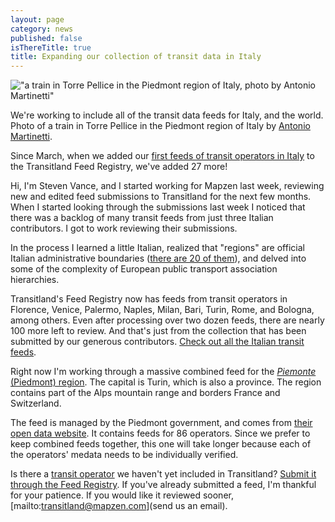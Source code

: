 ```yaml
---
layout: page
category: news
published: false
isThereTitle: true
title: Expanding our collection of transit data in Italy
---
```


!["a train in Torre Pellice in the Piedmont region of Italy, photo by Antonio Martinetti"](https://c2.staticflickr.com/2/1510/24314365009_252b45739e_z.jpg)
<p class='caption'>We're working to include all of the transit data feeds for Italy, and the world. Photo of a train in Torre Pellice in the Piedmont region of Italy by <a href='https://www.flickr.com/photos/tugnaz/24314365009/' target='_blank'>Antonio Martinetti</a>.</p>

Since March, when we added our [first feeds of transit operators in Italy](https://transit.land/news/2016/03/24/transitland-in-italy.html) to the Transitland Feed Registry, we've added 27 more! 

Hi, I'm Steven Vance, and I started working for Mapzen last week, reviewing new and edited feed submissions to Transitland for the next few months. When I started looking through the submissions last week I noticed that there was a backlog of many transit feeds from just three Italian contributors. I got to work reviewing their submissions.

In the process I learned a little Italian, realized that "regions" are official Italian administrative boundaries ([there are 20 of them](https://en.wikipedia.org/wiki/Regions_of_Italy)), and delved into some of the complexity of European public transport association hierarchies. 

Transitland's Feed Registry now has feeds from transit operators in Florence, Venice, Palermo, Naples, Milan, Bari, Turin, Rome, and Bologna, among others.  Even after processing over two dozen feeds, there are nearly 100 more left to review. And that's just from the collection that has been submitted by our generous contributors. [Check out all the Italian transit feeds](https://transit.land/feed-registry/?country=Italy).

Right now I'm working through a massive combined feed for the [_Piemonte_ (Piedmont) region](https://whosonfirst.mapzen.com/spelunker/id/404227493/#7/45.275/7.920). The capital is Turin, which is also a province. The region contains part of the Alps mountain range and borders France and Switzerland. 

The feed is managed by the Piedmont government, and comes from [their open data website](http://www.dati.piemonte.it). It contains feeds for 86 operators. Since we prefer to keep combined feeds together, this one will take longer because each of the operators' medata needs to be individually verified. 

Is there a [transit operator](https://transit.land/feed-registry/) we haven't yet included in Transitland? [Submit it through the Feed Registry](https://transit.land/feed-registry/feeds/new). If you've already submitted a feed, I'm thankful for your patience. If you would like it reviewed sooner, [mailto:transitland@mapzen.com](send us an email). 